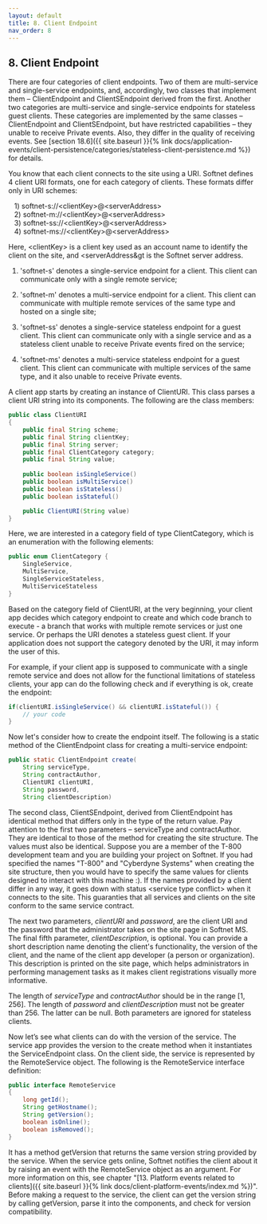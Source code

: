 ```yaml
---
layout: default
title: 8. Client Endpoint
nav_order: 8
---
```


## 8. Client Endpoint

There are four categories of client endpoints. Two of them are multi-service and single-service endpoints, and, accordingly, two classes that implement them – <span class="datatype">ClientEndpoint</span> and <span class="datatype">ClientSEndpoint</span> derived from the first. Another two categories are multi-service and single-service endpoints for stateless guest clients. These categories are implemented by the same classes – <span class="datatype">ClientEndpoint</span> and <span class="datatype">ClientSEndpoint</span>, but have restricted capabilities – they unable to receive Private events. Also, they differ in the quality of receiving events. See [section 18.6]({{ site.baseurl }}{% link docs/application-events/client-persistence/categories/stateless-client-persistence.md %}) for details.  

You know that each client connects to the site using a URI. Softnet defines 4 client URI formats, one for each category of clients. These formats differ only in URI schemes:  

 &nbsp;&nbsp; 1) softnet-s://&lt;clientKey&gt;@&lt;serverAddress&gt;  
 &nbsp;&nbsp; 2) softnet-m://&lt;clientKey&gt;@&lt;serverAddress&gt;  
 &nbsp;&nbsp; 3) softnet-ss://&lt;clientKey&gt;@&lt;serverAddress&gt;  
 &nbsp;&nbsp; 4) softnet-ms://&lt;clientKey&gt;@&lt;serverAddress&gt;  

Here, &lt;clientKey&gt; is a client key used as an account name to identify the client on the site,  and &lt;serverAddress&gt is the Softnet server address.  

1) 'softnet-s' denotes a single-service endpoint for a client. This client can communicate only with a single remote service;  

2) 'softnet-m' denotes a multi-service endpoint for a client. This client can communicate with multiple remote services of the same type and hosted on a single site;  

3) 'softnet-ss' denotes a single-service stateless endpoint for a guest client. This client can communicate only with a single service and as a stateless client unable to receive Private events fired on the service;  

4) 'softnet-ms' denotes a multi-service stateless endpoint for a guest client. This client can communicate with multiple services of the same type, and it also unable to receive Private events.  

A client app starts by creating an instance of <span class="datatype">ClientURI</span>. This class parses a client URI string into its components. The following are the class members:
```java
public class ClientURI
{
	public final String scheme;
	public final String clientKey;
	public final String server;
	public final ClientCategory category;
	public final String value;
	
	public boolean isSingleService()
	public boolean isMultiService()
	public boolean isStateless() 
	public boolean isStateful() 

	public ClientURI(String value)
}
```
Here, we are interested in a category field of type <span class="datatype">ClientCategory</span>, which is an enumeration with the following elements:
```java
public enum ClientCategory {
	SingleService,
	MultiService,
	SingleServiceStateless,
	MultiServiceStateless
}
```
Based on the category field of <span class="datatype">ClientURI</span>, at the very beginning, your client app decides which category endpoint to create and which code branch to execute - a branch that works with multiple remote services or just one service. Or perhaps the URI denotes a stateless guest client. If your application does not support the category denoted by the URI, it may inform the user of this.  

For example, if your client app is supposed to communicate with a single remote service and does not allow for the functional limitations of stateless clients, your app can do the following check and if everything is ok, create the endpoint:
```java
if(clientURI.isSingleService() && clientURI.isStateful()) {
    // your code
}
```
Now let's consider how to create the endpoint itself. The following is a static method of the <span class="datatype">ClientEndpoint</span> class for creating a multi-service endpoint:
```java
public static ClientEndpoint create(
    String serviceType,
    String contractAuthor,
    ClientURI clientURI,
    String password,
    String clientDescription)
```
The second class, <span class="datatype">ClientSEndpoint</span>, derived from <span class="datatype">ClientEndpoint</span> has identical method that differs only in the type of the return value. Pay attention to the first two parameters – serviceType and contractAuthor. They are identical to those of the method for creating the site structure. The values must also be identical. Suppose you are a member of the T-800 development team and you are building your project on Softnet. If you had specified the names "T-800" and "Cyberdyne Systems" when creating the site structure, then you would have to specify the same values for clients designed to interact with this machine :). If the names provided by a client differ in any way, it goes down with status &lt;<span class="text-error">service type conflict</span>&gt; when it connects to the site. This guaranties that all services and clients on the site conform to the same service contract.  

The next two parameters, *clientURI* and *password*, are the client URI and the password that the administrator takes on the site page in Softnet MS.
The final fifth parameter, *clientDescription*, is optional. You can provide a short description name denoting the client's functionality, the version of the client, and the name of the client app developer (a person or organization). This description is printed on the site page, which helps administrators in performing management tasks as it makes client registrations visually more informative.  

The length of *serviceType* and *contractAuthor* should be in the range [1, 256]. The length of *password* and *clientDescription* must not be greater than 256. The latter can be null. Both parameters are ignored for stateless clients.  

Now let’s see what clients can do with the version of the service. The service app provides the version to the create method when it instantiates the <span class="datatype">ServiceEndpoint</span> class. On the client side, the service is represented by the <span class="datatype">RemoteService</span> object. The following is the <span class="datatype">RemoteService</span> interface definition:
```java
public interface RemoteService
{
	long getId();
	String getHostname();
	String getVersion();
	boolean isOnline();
	boolean isRemoved();
}
```
It has a method <span class="method">getVersion</span> that returns the same version string provided by the service. When the service gets online, Softnet notifies the client about it by raising an event with the <span class="datatype">RemoteService</span> object as an argument. For more information on this, see chapter "[13. Platform events related to clients]({{ site.baseurl }}{% link docs/client-platform-events/index.md %})". Before making a request to the service, the client can get the version string by calling <span class="method">getVersion</span>, parse it into the components, and check for version compatibility.

